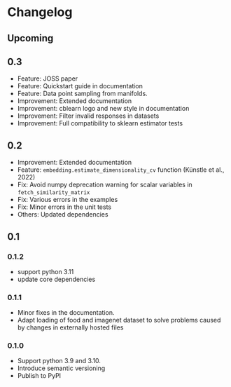 # Changelog

## Upcoming

## 0.3

- Feature: JOSS paper
- Feature: Quickstart guide in documentation
- Feature: Data point sampling from manifolds.
- Improvement: Extended documentation
- Improvement: cblearn logo and new style in documentation
- Improvement: Filter invalid responses in datasets
- Improvement: Full compatibility to sklearn estimator tests
  
## 0.2

- Improvement: Extended documentation
- Feature: `embedding.estimate_dimensionality_cv` function (Künstle et al., 2022)
- Fix: Avoid numpy deprecation warning for scalar variables in `fetch_similarity_matrix`
- Fix: Various errors in the examples
- Fix: Minor errors in the unit tests
- Others: Updated dependencies

## 0.1
### 0.1.2

- support python 3.11
- update core dependencies
  
### 0.1.1

- Minor fixes in the documentation.
- Adapt loading of food and imagenet dataset to solve problems caused by changes in externally hosted files
  
### 0.1.0

- Support python 3.9 and 3.10.
- Introduce semantic versioning
- Publish to PyPI
